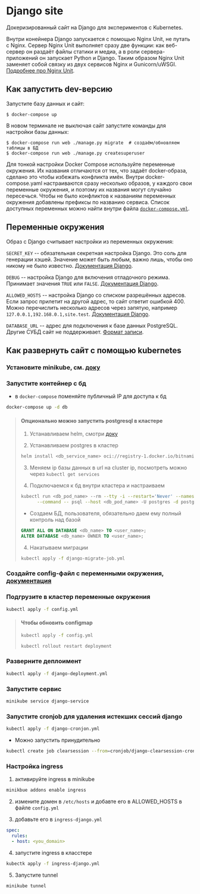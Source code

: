 # Django site

Докеризированный сайт на Django для экспериментов с Kubernetes.

Внутри конейнера Django запускается с помощью Nginx Unit, не путать с Nginx. Сервер Nginx Unit выполняет сразу две функции: как веб-сервер он раздаёт файлы статики и медиа, а в роли сервера-приложений он запускает Python и Django. Таким образом Nginx Unit заменяет собой связку из двух сервисов Nginx и Gunicorn/uWSGI. [Подробнее про Nginx Unit](https://unit.nginx.org/).

## Как запустить dev-версию

Запустите базу данных и сайт:

```shell-session
$ docker-compose up
```

В новом терминале не выключая сайт запустите команды для настройки базы данных:

```shell-session
$ docker-compose run web ./manage.py migrate  # создаём/обновляем таблицы в БД
$ docker-compose run web ./manage.py createsuperuser
```

Для тонкой настройки Docker Compose используйте переменные окружения. Их названия отличаются от тех, что задаёт docker-образа, сделано это чтобы избежать конфликта имён. Внутри docker-compose.yaml настраиваются сразу несколько образов, у каждого свои переменные окружения, и поэтому их названия могут случайно пересечься. Чтобы не было конфликтов к названиям переменных окружения добавлены префиксы по названию сервиса. Список доступных переменных можно найти внутри файла [`docker-compose.yml`](./docker-compose.yml).

## Переменные окружения

Образ с Django считывает настройки из переменных окружения:

`SECRET_KEY` -- обязательная секретная настройка Django. Это соль для генерации хэшей. Значение может быть любым, важно лишь, чтобы оно никому не было известно. [Документация Django](https://docs.djangoproject.com/en/3.2/ref/settings/#secret-key).

`DEBUG` -- настройка Django для включения отладочного режима. Принимает значения `TRUE` или `FALSE`. [Документация Django](https://docs.djangoproject.com/en/3.2/ref/settings/#std:setting-DEBUG).

`ALLOWED_HOSTS` -- настройка Django со списком разрешённых адресов. Если запрос прилетит на другой адрес, то сайт ответит ошибкой 400. Можно перечислить несколько адресов через запятую, например `127.0.0.1,192.168.0.1,site.test`. [Документация Django](https://docs.djangoproject.com/en/3.2/ref/settings/#allowed-hosts).

`DATABASE_URL` -- адрес для подключения к базе данных PostgreSQL. Другие СУБД сайт не поддерживает. [Формат записи](https://github.com/jacobian/dj-database-url#url-schema).

## Как развернуть сайт с помощью kubernetes

### Установите minikube, см. [доку](https://minikube.sigs.k8s.io/docs/start/)

### Запустите контейнер с бд
- в `docker-compose` поменяйте публичный IP для доступа к бд

```sh 
docker-compose up -d db 
```

> #### Опционально можно запустить postgresql в кластере
> 
> 1. Устанавливаем helm, смотри [доку](https://helm.sh/docs/intro/install/)
> 
> 2. Устанавливаем postgres в кластер 
> 
> ```sh 
> helm install <db_service_name> oci://registry-1.docker.io/bitnamicharts/postgresql
> ```
> 3. Меняем ip базы данных в url на cluster ip, посмотреть можно через `kubectl get services`
> 
> 3. Подключаемся к бд внутри кластера и настраиваем
> 
> ```sh 
> kubectl run <db_pod_name> --rm --tty -i --restart='Never' --namespace default --image docker.io/bitnami/postgresql:16.1.0-debian-11-r4 --env="PGPASSWORD=$POSTGRES_PASSWORD" \
>       --command -- psql --host <db_pod_name> -U postgres -d postgres -p 5432
> ```
> 
> - Создаем БД, пользователя, обязательно даем ему полный контроль над базой
> 
> ```sql 
> GRANT ALL ON DATABASE <db_name> TO <user_name>;
> ALTER DATABASE <db_name> OWNER TO <user_name>;
> ```
> 
> 4. Накатываем миграции
> 
> ```sh 
> kubectl apply -f django-migrate-job.yml
> ```

### Создайте config-файл с переменными окружения, [документация](https://kubernetes.io/docs/tasks/configure-pod-container/configure-pod-configmap/)

### Подгрузите в кластер переменные окружения

```sh 
kubectl apply -f config.yml
```

> #### Чтобы обновить configmap 
>
> ```sh 
> kubectl apply -f config.yml
> ```
> 
> ```sh 
> kubectl rollout restart deployment
> ```

### Разверните деплоимент

```sh 
kubectl apply -f django-deployment.yml
```

### Запустите сервис

```sh 
minikube service django-service
```

### Запустите cronjob для удаления истекших сессий django 

```sh 
kubectl apply -f django-cronjon.yml
```

- Можно запустить принудительно


```sh 
kubectl create job clearsession --from=cronjob/django-clearsession-cronjob 
```

### Настройка ingress

1. активируйте ingress в minikube

```sh 
minikbue addons enable ingress
```

2. измените домен в `/etc/hosts` и добавте его в ALLOWED_HOSTS в файле `config.yml`

3. добавьте его в `ingress-django.yml`

```yaml 
spec:
  rules:
  - host: <you_domain>
```

4. запустите ingress в класстере

```sh 
kubectk apply -f ingress-django.yml
```

5. Запустите tunnel

```sh 
minikube tunnel
```


 
